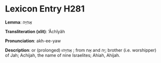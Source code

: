 # Lexicon Entry H281

**Lemma**: אֲחִיָּה

**Transliteration (xlit)**: ʼĂchîyâh

**Pronunciation**: akh-ee-yaw

**Description**:
or (prolonged) אֲחִיָּהוּ ; from אָח and יָהּ; brother (i.e. worshipper) of Jah; Achijah, the name of nine Israelites; Ahiah, Ahijah.
